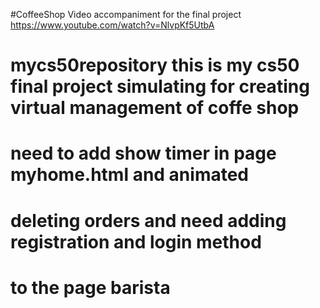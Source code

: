 #CoffeeShop
Video accompaniment for the final project
https://www.youtube.com/watch?v=NlvpKf5UtbA

# mycs50repository this is my cs50 final project simulating for creating virtual management of coffe shop
# need to add show timer in page myhome.html and animated
# deleting orders and need adding registration and login method
# to the page barista

